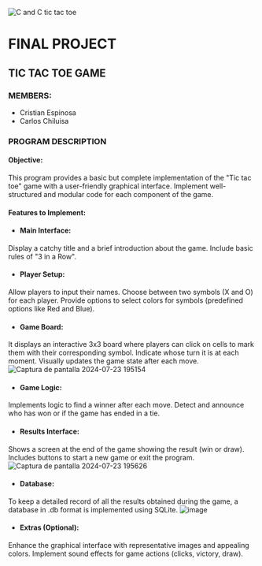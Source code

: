 ![C and C tic tac toe](https://github.com/CriistianEspinosa/FinalProject/assets/169914497/d2c9085b-4f6d-4467-a01c-cd5601b9c8b3)





# FINAL PROJECT
## TIC TAC TOE GAME

### MEMBERS:
* Cristian Espinosa
* Carlos Chiluisa

### PROGRAM DESCRIPTION

#### Objective:
This program provides a basic but complete implementation of the "Tic tac toe" game with a user-friendly graphical interface.
Implement well-structured and modular code for each component of the game.

#### Features to Implement:
* #### Main Interface:

Display a catchy title and a brief introduction about the game.
Include basic rules of "3 in a Row".

* #### Player Setup:
Allow players to input their names.
Choose between two symbols (X and O) for each player.
Provide options to select colors for symbols (predefined options like Red and Blue).

* #### Game Board:
It displays an interactive 3x3 board where players can click on cells to mark them with their corresponding symbol. Indicate whose turn it is at each moment. Visually updates the game state after each move.
![Captura de pantalla 2024-07-23 195154](https://github.com/user-attachments/assets/a4514ebd-aa55-440f-8441-d2f2479a3c9d)


* #### Game Logic:
Implements logic to find a winner after each move. Detect and announce who has won or if the game has ended in a tie.

* #### Results Interface:
Shows a screen at the end of the game showing the result (win or draw). Includes buttons to start a new game or exit the program.
![Captura de pantalla 2024-07-23 195626](https://github.com/user-attachments/assets/7f08d60a-9435-495d-b420-7fdcb7292f26)

* #### Database:
To keep a detailed record of all the results obtained during the game, a database in .db format is implemented using SQLite.
![image](https://github.com/user-attachments/assets/52e2d290-dcf2-4f6f-835e-330906c3e52b)


* #### Extras (Optional):
Enhance the graphical interface with representative images and appealing colors.
Implement sound effects for game actions (clicks, victory, draw).




